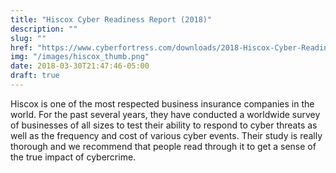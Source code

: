 ```yaml
---
title: "Hiscox Cyber Readiness Report (2018)"
description: ""
slug: ""
href: "https://www.cyberfortress.com/downloads/2018-Hiscox-Cyber-Readiness.pdf"
img: "/images/hiscox_thumb.png"
date: 2018-03-30T21:47:46-05:00
draft: true
---
```


Hiscox is one of the most respected business insurance companies in the world. For the past several years, they have conducted a worldwide survey of businesses of all sizes to test their ability to respond to cyber threats as well as the frequency and cost of various cyber events. Their study is really thorough and we recommend that people read through it to get a sense of the true impact of cybercrime.
